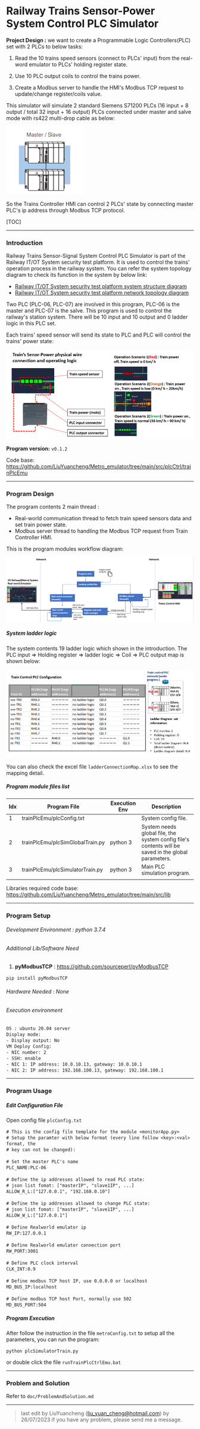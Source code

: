 # Railway Trains Sensor-Power System Control PLC Simulator

**Project Design :** we want to create a Programmable Logic Controllers(PLC) set with 2 PLCs to below tasks:

1. Read the 10 trains speed sensors  (connect to PLCs' input) from the real-word emulator to PLCs' holding register state.

2. Use 10 PLC output coils to control the trains power.
3. Create a Modbus server to handle the HMI's Modbus TCP request to update/change register/coils value. 

This simulator will simulate 2 standard Siemens S71200 PLCs (16 input + 8 output / total 32 input + 16 output) PLCs connected under master and salve mode with rs422 multi-drop cable as below:

![](img/trainPlc/readme0.png)

So the Trains Controller HMI can control 2 PLCs' state by connecting master PLC's ip address through Modbus TCP protocol. 

[TOC]

------

### Introduction 

Railway Trains Sensor-Signal System Control PLC Simulator is part of the Railway IT/OT System security test platform. It is used to control the trains' operation process in the railway system. You can refer the system topology diagram to check its function in the system by below link:

-  [Railway IT/OT System security test platform system structure diagram](img/networkCommDesign.png)
-  [Railway IT/OT System security test platform network topology diagram](img/networkDesign.png)

Two PLC (PLC-06, PLC-07) are involved in this program, PLC-06 is the master and PLC-07 is the salve. This program is used to control the railway's station system. There will be 10 input and 10 output and 0 ladder logic in this PLC set. 

Each trains' speed sensor will send its state to PLC and PLC will control the trains' power state:

![](img/trainPlc/operatingLogic.png)

**Program version:** `v0.1.2`

Code base: https://github.com/LiuYuancheng/Metro_emulator/tree/main/src/plcCtrl/trainPlcEmu



------

### Program Design 

The program contents 2 main thread : 

- Real-world communication thread to fetch train speed sensors data and set train power state. 
- Modbus server thread to handling the Modbus TCP request from Train Controller HMI.

This is the program modules workflow diagram: 

![](img/trainPlc/workflow.png)

##### System ladder logic 

The system contents 19 ladder logic which shown in the introduction. The PLC input => Holding register => ladder logic => Coil => PLC output map is shown below: 

![](img/trainPlc.png)

You can also check the excel file `ladderConnectionMap.xlsx` to see the mapping detail. 

##### Program module files list

| Idx  | Program File                     | Execution Env | Description                                                  |
| ---- | -------------------------------- | ------------- | ------------------------------------------------------------ |
| 1    | trainPlcEmu/plcConfig.txt        |               | System config file.                                          |
| 2    | trainPlcEmu/plcSimGlobalTrain.py | python 3      | System needs global file, the system config file's contents will be saved in the global parameters. |
| 3    | trainPlcEmu/plcSimulatorTrain.py | python 3      | Main PLC simulation program.                                 |
|      |                                  |               |                                                              |

Libraries  required code base: https://github.com/LiuYuancheng/Metro_emulator/tree/main/src/lib 



------

### Program Setup

###### Development Environment : python 3.7.4

###### Additional Lib/Software Need

1. **pyModbusTCP** : https://github.com/sourceperl/pyModbusTCP

```
pip install pyModbusTCP
```

###### Hardware Needed : None

###### Execution environment 

```
OS : ubuntu 20.04 server
Display mode:
- Display output: No
VM Deploy Config: 
- NIC number: 2
- SSH: enable
- NIC 1: IP address: 10.0.10.13, gateway: 10.0.10.1
- NIC 2: IP address: 192.168.100.13, gateway: 192.168.100.1
```



------

### Program Usage

##### Edit Configuration File 

Open config file `plcConfig.txt`

```
# This is the config file template for the module <monitorApp.py>
# Setup the paramter with below format (every line follow <key>:<val> format, the
# key can not be changed):

# Set the master PLC's name 
PLC_NAME:PLC-06

# Define the ip addresses allowed to read PLC state: 
# json list fomat: ["masterIP", "slave1IP", ...]
ALLOW_R_L:["127.0.0.1", "192.168.0.10"]

# Define the ip addresses allowed to change PLC state: 
# json list fomat: ["masterIP", "slave1IP", ...]
ALLOW_W_L:["127.0.0.1"]

# Define Realworld emulator ip
RW_IP:127.0.0.1

# Define Realworld emulator connection port
RW_PORT:3001

# Define PLC clock interval
CLK_INT:0.9

# Define modbus TCP host IP, use 0.0.0.0 or localhost
MD_BUS_IP:localhost

# Define modbus TCP host Port, normally use 502
MD_BUS_PORT:504
```



##### Program Execution 

After follow the instruction in the file `metroConfig.txt` to setup all the parameters, you can run the program: 

```
python plcSimulatorTrain.py
```

or double click the file `runTrainPlcCtrlEmu.bat`





------

### Problem and Solution

Refer to `doc/ProblemAndSolution.md`



------

> last edit by LiuYuancheng (liu_yuan_cheng@hotmail.com) by 26/07/2023 if you have any problem, please send me a message. 
